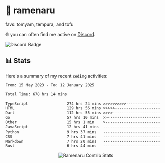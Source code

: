 # 🍜 ramenaru
favs: tomyam, tempura, and tofu

🌐 you can often find me active on [Discord](https://discordapp.com/users/503291004200157185).

![Discord Badge](https://dcbadge.vercel.app/api/shield/503291004200157185)

## 📊 Stats

Here's a summary of my recent **`coding`** activities:

<!--START_SECTION:waka-->

```txt
From: 15 May 2023 - To: 12 January 2025

Total Time: 678 hrs 14 mins

TypeScript                 274 hrs 24 mins >>>>>>>>>>---------------   40.46 %
HTML                       129 hrs 56 mins >>>>>--------------------   19.16 %
Dart                       112 hrs 55 mins >>>>---------------------   16.65 %
Go                         57 hrs 10 mins  >>-----------------------   08.43 %
Other                      15 hrs 1 min    >------------------------   02.21 %
JavaScript                 12 hrs 41 mins  -------------------------   01.87 %
Python                     9 hrs 37 mins   -------------------------   01.42 %
CSS                        7 hrs 41 mins   -------------------------   01.13 %
Markdown                   7 hrs 20 mins   -------------------------   01.08 %
Rust                       6 hrs 44 mins   -------------------------   00.99 %
```

<!--END_SECTION:waka-->

<div style="text-align: center;">
   <img align="center" src="https://github-readme-streak-stats.herokuapp.com/?user=Ramenaru&theme=dark&card_width=520" alt="Ramenaru Contrib Stats" />
</div>

